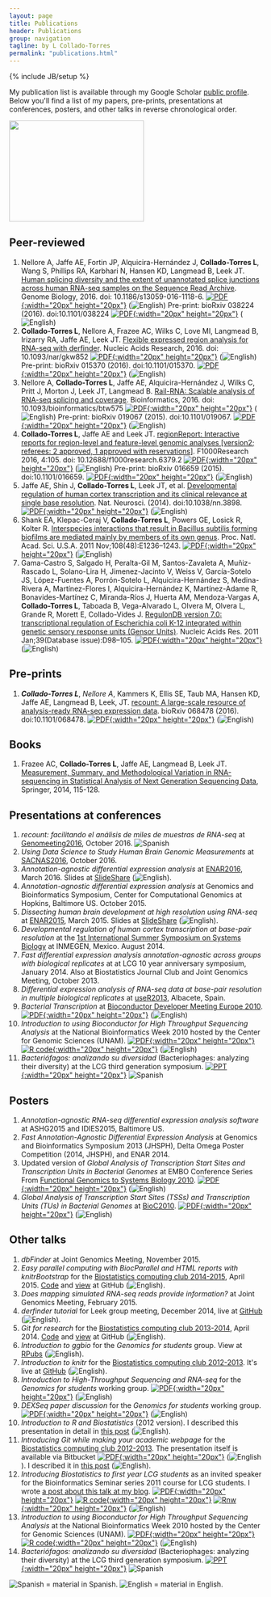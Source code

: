 ```yaml
---
layout: page
title: Publications
header: Publications
group: navigation
tagline: by L Collado-Torres
permalink: "publications.html"
---
```

{% include JB/setup %}

My publication list is available through my Google Scholar [public profile](http://scholar.google.com/citations?user=h57-MykAAAAJ). Below you'll find a list of my papers, pre-prints, presentations at conferences, posters, and other talks in reverse chronological order.

<img class="image alignleft" src="images/cherry.jpg" width="267" height="200" alt="" />

## Peer-reviewed

1. Nellore A, Jaffe AE, Fortin JP, Alquicira-Hernández J, __Collado-Torres L__, Wang S, Phillips RA, Karbhari N, Hansen KD, Langmead B, Leek JT. [Human splicing diversity and the extent of unannotated splice junctions across human RNA-seq samples on the Sequence Read Archive](http://biorxiv.org/content/early/2016/01/29/038224). Genome Biology, 2016. doi: 10.1186/s13059-016-1118-6. [![PDF](images/pdf-icon.png){:width="20px" height="20px"}](http://genomebiology.biomedcentral.com/track/pdf/10.1186/s13059-016-1118-6?site=genomebiology.biomedcentral.com) (<img src="images/us.png" alt="English">) Pre-print: bioRxiv 038224 (2016). doi:10.1101/038224 [![PDF](images/pdf-icon.png){:width="20px" height="20px"}](http://biorxiv.org/content/biorxiv/early/2016/01/29/038224.full.pdf) (<img src="images/us.png" alt="English">)
1. __Collado-Torres L__, Nellore A, Frazee AC, Wilks C, Love MI, Langmead B, Irizarry RA, Jaffe AE, Leek JT. [Flexible expressed region analysis for RNA-seq with derfinder](http://nar.oxfordjournals.org/content/early/2016/09/29/nar.gkw852). Nucleic Acids Research, 2016. doi: 10.1093/nar/gkw852 [![PDF](images/pdf-icon.png){:width="20px" height="20px"}](http://nar.oxfordjournals.org/content/early/2016/09/29/nar.gkw852.full.pdf+html) (<img src="images/us.png" alt="English">) Pre-print: bioRxiv 015370 (2016). doi:10.1101/015370. [![PDF](images/pdf-icon.png){:width="20px" height="20px"}](http://biorxiv.org/content/early/2016/05/07/015370.full.pdf) (<img src="images/us.png" alt="English">)
1. Nellore A, __Collado-Torres L__, Jaffe AE, Alquicira-Hernández J, Wilks C, Pritt J, Morton J, Leek JT, Langmead B. [Rail-RNA: Scalable analysis of RNA-seq splicing and coverage](http://bioinformatics.oxfordjournals.org/content/early/2016/09/02/bioinformatics.btw575). Bioinformatics, 2016. doi: 10.1093/bioinformatics/btw575 [![PDF](images/pdf-icon.png){:width="20px" height="20px"}](http://bioinformatics.oxfordjournals.org/content/early/2016/09/02/bioinformatics.btw575.full.pdf+html) (<img src="images/us.png" alt="English">) Pre-print: bioRxiv 019067 (2015). doi:10.1101/019067. [![PDF](images/pdf-icon.png){:width="20px" height="20px"}](http://www.biorxiv.org/content/biorxiv/early/2015/08/11/019067.full.pdf) (<img src="images/us.png" alt="English">)
1. __Collado-Torres L__, Jaffe AE and Leek JT. [regionReport: Interactive reports for region-level and feature-level genomic analyses [version2; referees: 2 approved, 1 approved with reservations]](http://f1000research.com/articles/4-105/v2). F1000Research 2016, 4:105. doi: 10.12688/f1000research.6379.2 [![PDF](images/pdf-icon.png){:width="20px" height="20px"}](http://f1000research.com/articles/4-105/v2/pdf) (<img src="images/us.png" alt="English">) Pre-print: bioRxiv 016659 (2015). doi:10.1101/016659. [![PDF](images/pdf-icon.png){:width="20px" height="20px"}](http://www.biorxiv.org/content/early/2015/03/17/016659.full.pdf) (<img src="images/us.png" alt="English">)
1. Jaffe AE, Shin J, __Collado-Torres L__, Leek JT, et al. [Developmental regulation of human cortex transcription and its clinical relevance at single base resolution](http://www.ncbi.nlm.nih.gov/pubmed/25501035). Nat. Neurosci. (2014). doi:10.1038/nn.3898. [![PDF](images/pdf-icon.png){:width="20px" height="20px"}](http://www.nature.com/neuro/journal/v18/n1/full/nn.3898.html) (<img src="images/us.png" alt="English">)
1. Shank EA, Klepac-Ceraj V, __Collado-Torres L__, Powers GE, Losick R, Kolter R. [Interspecies interactions that result in Bacillus subtilis forming biofilms are mediated mainly by members of its own genus](http://www.ncbi.nlm.nih.gov/pubmed/22074846). Proc. Natl. Acad. Sci. U.S.A. 2011 Nov;108(48):E1236–1243. [![PDF](images/pdf-icon.png){:width="20px" height="20px"}](http://www.pnas.org/content/108/48/E1236.full.pdf+html) (<img src="images/us.png" alt="English">)
1. Gama-Castro S, Salgado H, Peralta-Gil M, Santos-Zavaleta A, Muñiz-Rascado L, Solano-Lira H, Jimenez-Jacinto V, Weiss V, García-Sotelo JS, López-Fuentes A, Porrón-Sotelo L, Alquicira-Hernández S, Medina-Rivera A, Martínez-Flores I, Alquicira-Hernández K, Martínez-Adame R, Bonavides-Martínez C, Miranda-Ríos J, Huerta AM, Mendoza-Vargas A, __Collado-Torres L__, Taboada B, Vega-Alvarado L, Olvera M, Olvera L, Grande R, Morett E, Collado-Vides J. [RegulonDB version 7.0: transcriptional regulation of Escherichia coli K-12 integrated within genetic sensory response units (Gensor Units)](http://www.ncbi.nlm.nih.gov/pubmed/21051347). Nucleic Acids Res. 2011 Jan;39(Database issue):D98–105. [![PDF](images/pdf-icon.png){:width="20px" height="20px"}](http://nar.oxfordjournals.org/content/39/suppl_1/D98.full.pdf+html) (<img src="images/us.png" alt="English">)


## Pre-prints

1. ___Collado-Torres L___, _Nellore A_, Kammers K, Ellis SE, Taub MA, Hansen KD, Jaffe AE, Langmead B, Leek, JT. [recount: A large-scale resource of analysis-ready RNA-seq expression data](http://biorxiv.org/content/early/2016/08/08/068478). bioRxiv 068478 (2016). doi:10.1101/068478. [![PDF](images/pdf-icon.png){:width="20px" height="20px"}](http://biorxiv.org/content/early/2016/08/08/068478.full.pdf) (<img src="images/us.png" alt="English">)


## Books

1. Frazee AC, __Collado-Torres L__, Jaffe AE, Langmead B, Leek JT. [Measurement, Summary, and Methodological Variation in RNA-sequencing in Statistical Analysis of Next Generation Sequencing Data](http://link.springer.com/chapter/10.1007/978-3-319-07212-8_6), Springer, 2014, 115-128.

## Presentations at conferences

1. _recount: facilitando el análisis de miles de muestras de RNA-seq_ at [Genomeeting2016](http://www.genomeeting.com/), October 2016. <img src="images/mx.png" alt="Spanish">
1. _Using Data Science to Study Human Brain Genomic Measurements_ at [SACNAS2016](http://www.2016sacnas.org/), October 2016.
1. _Annotation-agnostic differential expression analysis_ at [ENAR2016](http://www.enar.org/meetings/spring2016/), March 2016. Slides at [SlideShare](http://www.slideshare.net/lcolladotor/annotationagnostic-differential-expression-analysis) (<img src="images/us.png" alt="English">).
1. _Annotation-agnostic differential expression analysis_ at Genomics and Bioinformatics Symposium, Center for Computational Genomics at Hopkins, Baltimore US. October 2015.
1. _Dissecting human brain development at high resolution using RNA-seq_ at [ENAR2015](http://www.enar.org/meetings/spring2015/), March 2015. Slides at [SlideShare](http://www.slideshare.net/lcolladotor/dissecting-human-brain-development-at-high-resolution-using-rnaseq) (<img src="images/us.png" alt="English">).
1. _Developmental regulation of human cortex transcription at base-pair resolution_ at the [1st International Summer Symposium on Systems Biology](http://is3b.inmegen.gob.mx/index.html) at INMEGEN, Mexico. August 2014.
1. _Fast differential expression analysis annotation-agnostic across groups with biological replicates_ at at LCG 10 year anniversary symposium, January 2014. Also at Biostatistics Journal Club and Joint Genomics Meeting, October 2013.
1. _Differential expression analysis of RNA-seq data at base-pair resolution in multiple biological replicates_ at [useR2013](http://www.edii.uclm.es/~useR-2013/), Albacete, Spain.
1. _Bacterial Transcription_ at [Bioconductor Developer Meeting Europe 2010](http://www-huber.embl.de/biocdeveleurope2010/). [![PDF](images/pdf-icon.png){:width="20px" height="20px"}](images/pdf-icon.png) (<img src="images/us.png" alt="English">)
1. _Introduction to using Bioconductor for High Throughput Sequencing Analysis_ at the National Bioinformatics Week 2010 hosted by the Center for Genomic Sciences (UNAM). [![PDF](images/pdf-icon.png){:width="20px" height="20px"}](Presentations/SNB_BiocHTS.pdf) [![R code](images/Rlogo.jpeg){:width="20px" height="20px"}](Presentations/SNB_BiocHTS.R) (<img src="images/us.png" alt="English">)
1. _Bacteriófagos: analizando su diversidad_ (Bacteriophages: analyzing their diversity) at the LCG third generation symposium. [![PPT](images/ppt-3.png){:width="20px" height="20px"}](Presentations/Bacteriofagos.ppt) <img src="images/mx.png" alt="Spanish">

## Posters

1. _Annotation-agnostic RNA-seq differential expression analysis software_ at ASHG2015 and IDIES2015, Baltimore US.
1. _Fast Annotation-Agnostic Differential Expression Analysis_ at Genomics and Bioinformatics Symposium 2013 (JHSPH), Delta Omega Poster Competition (2014, JHSPH), and ENAR 2014.
1. Updated version of _Global Analysis of Transcription Start Sites and Transcription Units in Bacterial Genomes_ at EMBO Conference Series From [Functional Genomics to Systems Biology 2010](http://www.embl.de/training/events/2010/OMX10-01/). [![PDF](images/pdf-icon.png){:width="20px" height="20px"}](Posters/EMBL%202010%20poster.pdf) (<img src="images/us.png" alt="English">)
1. _Global Analysis of Transcription Start Sites (TSSs) and Transcription Units (TUs) in Bacterial Genomes_ at [BioC2010](https://secure.bioconductor.org/BioC2010/). [![PDF](images/pdf-icon.png){:width="20px" height="20px"}](Posters/BioC2010-v4.pdf) (<img src="images/us.png" alt="English">)

## Other talks

1. _dbFinder_ at Joint Genomics Meeting, November 2015. 
1. _Easy parallel computing with BiocParallel and HTML reports with knitrBootstrap_ for the [Biostatistics computing club 2014-2015](http://www.biostat.jhsph.edu/~ydu/comp_club.html), April 2015. [Code](https://github.com/lcolladotor/BiocParallel-knitrBootstrap) and [view](http://lcolladotor.github.io/BiocParallel-knitrBootstrap/) at GitHub (<img src="images/us.png" alt="English">).
1. _Does mapping simulated RNA-seq reads provide information?_ at Joint Genomics Meeting, February 2015. 
1. _derfinder tutorial_ for Leek group meeting, December 2014, live at [GitHub](http://lcolladotor.github.io/derTutor) (<img src="images/us.png" alt="English">).
1. _Git for research_ for the [Biostatistics computing club 2013-2014](http://www.biostat.jhsph.edu/~jbai/compclub.html), April 2014. [Code](https://github.com/lcolladotor/git-for-research) and [view](http://lcolladotor.github.io/git-for-research) at GitHub (<img src="images/us.png" alt="English">).
1. _Introduction to ggbio_ for the _Genomics for students_ group. View at [RPubs](http://rpubs.com/lcollado/ggbioIntro) (<img src="images/us.png" alt="English">).
1. _Introduction to knitr_ for the [Biostatistics computing club 2012-2013](http://www.biostat.jhsph.edu/~afisher/ComputingClub/). It's live at [GitHub](http://lcolladotor.github.com/Rmd-intro/) (<img src="images/us.png" alt="English">).
1. _Introduction to High-Throughput Sequencing and RNA-seq_ for the _Genomics for students_ working group. [![PDF](images/pdf-icon.png){:width="20px" height="20px"}](misc/genomics/HTSintro.pdf) (<img src="images/us.png" alt="English">)
1. _DEXSeq paper discussion_ for the _Genomics for students_ working group. [![PDF](images/pdf-icon.png){:width="20px" height="20px"}](misc/genomics/DEXSeq.pdf) (<img src="images/us.png" alt="English">)
1. _Introduction to R and Biostatistics_ (2012 version). I described this presentation in detail in [this post](http://lcolladotor.github.io/2012/11/12/introduction-to-r-and-biostatistics-2012-version/#.VgrRzCBVhHw) (<img src="images/us.png" alt="English">).
1. _Introducing Git while making your academic webpage_ for the [Biostatistics computing club 2012-2013](http://www.biostat.jhsph.edu/~afisher/ComputingClub/). The presentation itself is available via Bitbucket [![PDF](images/pdf-icon.png){:width="20px" height="20px"}](https://bitbucket.org/lcolladotor/html_git_intro/src/1d72a21b1b7ed4421da165bd2f9d377a5f7f0f4b/slides/html_git.pdf?at=master) (<img src="images/us.png" alt="English">). I described it in [this post](http://lcolladotor.github.io/2012/09/24/introducing-git-while-making-your-academic-webpage/#.VgrSQSBVhHw) (<img src="images/us.png" alt="English">).
1. _Introducing Biostatistics to first year LCG students_ as an invited speaker for the Bioinformatics Seminar series 2011 course for LCG students. I wrote [a post about this talk at my blog](http://lcolladotor.github.io/2011/12/04/introducing-biostatistics-to-first-year-lcg-students/#.VgrRziBVhHw). [![PDF](images/pdf-icon.png){:width="20px" height="20px"}](https://docs.google.com/open?id=0B-mxZfuflcuONmY1MGI3ZjEtN2JjNy00MDNiLTk0NmMtYjdiNDAwNTZmNGNj) [![R code](images/Rlogo.jpeg){:width="20px" height="20px"}](https://docs.google.com/open?id=0B-mxZfuflcuOZTkxMDUzY2ItNmMzYi00ZDcyLTgyMTQtMWI5YzJmN2IzZjUw) [![Rnw](images/TexShopIcon.jpeg){:width="20px" height="20px"}](https://docs.google.com/open?id=0B-mxZfuflcuOYTY3OTQ4NjUtZTFkOC00MGQ5LThiMzgtNDQ2ZjY2NmZlY2Zi) (<img src="images/us.png" alt="English">)
1. _Introduction to using Bioconductor for High Throughput Sequencing Analysis_ at the National Bioinformatics Week 2010 hosted by the Center for Genomic Sciences (UNAM). [![PDF](images/pdf-icon.png){:width="20px" height="20px"}](Presentations/SNB_BiocHTS.pdf) [![R code](images/Rlogo.jpeg){:width="20px" height="20px"}](Presentations/SNB_BiocHTS.R) (<img src="images/us.png" alt="English">)
1. _Bacteriófagos: analizando su diversidad_ (Bacteriophages: analyzing their diversity) at the LCG third generation symposium. [![PPT](images/ppt-3.png){:width="20px" height="20px"}](Presentations/Bacteriofagos.ppt) <img src="images/mx.png" alt="Spanish">



<img src="images/mx.png" alt="Spanish"> = material in Spanish. <img src="images/us.png" alt="English"> = material in English.